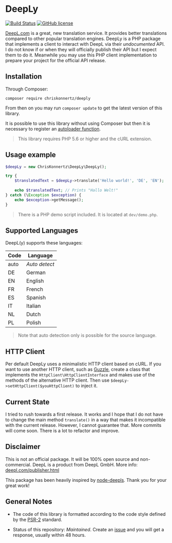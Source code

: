 # DeepLy

[![Build Status](https://travis-ci.org/chriskonnertz/DeepLy.png)](https://travis-ci.org/chriskonnertz/DeepLy)
[![GitHub license](https://img.shields.io/badge/license-MIT-blue.svg)](https://raw.githubusercontent.com/chriskonnertz/deeply/master/LICENSE)

[DeepL.com](https://www.deepl.com/) is a great, new translation service. 
It provides better translations compared to other popular translation engines.
DeepLy is a PHP package that implements a client to interact with DeepL via their _undocumented_ API. 
I do not know if or when they will officially publish their API but I expect them to do it. 
Meanwhile you may use this PHP client implementation to prepare your project for the official API release.

## Installation

Through Composer:

```
composer require chriskonnertz/deeply
```

From then on you may run `composer update` to get the latest version of this library.

It is possible to use this library without using Composer but then it is necessary to register an 
[autoloader function](https://github.com/php-fig/fig-standards/blob/master/accepted/PSR-0.md#example-implementation).

> This library requires PHP 5.6 or higher and the cURL extension.

## Usage example

```php
$deepLy = new ChrisKonnertz\DeepLy\DeepLy();

try {
    $translatedText = $deepLy->translate('Hello world!', 'DE', 'EN');
    
    echo $translatedText; // Prints "Hallo Welt!"
} catch (\Exception $exception) {
    echo $exception->getMessage();
}

```

> There is a PHP demo script included. It is located at `dev/demo.php`.

## Supported Languages

DeepL(y) supports these languages:

| Code | Language      |
|------|---------------|
| auto | _Auto detect_ |
| DE   | German        |
| EN   | English       |
| FR   | French        |
| ES   | Spanish       |
| IT   | Italian       |
| NL   | Dutch         |
| PL   | Polish        |

> Note that auto detection only is possible for the source language.

## HTTP Client

Per default DeepLy uses a minimalistic HTTP client based on cURL. If you want to use another HTTP client, 
such as [Guzzle](https://github.com/guzzle/guzzle), create a class that implements the `HttpClient\HttpClientInterface`
 and makes use of the methods of the alternative HTTP client. Then use `$deepLy->setHttpClient($youHttpClient)`
 to inject it.

## Current State

I tried to rush towards a first release. It works and I hope that I do not have to change the main method `translate()`
in a way that makes it incompatible with the current release. However, I cannot guarantee that. 
More commits will come soon. There is a lot to refactor and improve.

## Disclaimer

This is not an official package. It will be 100% open source and non-commercial. 
DeepL is a product from DeepL GmbH. More info: [deepl.com/publisher.html](https://www.deepl.com/publisher.html)

This package has been heavily inspired by [node-deepls](https://github.com/pbrln/node-deepl).
Thank you for your great work!

## General Notes

* The code of this library is formatted according to the code style defined by the 
[PSR-2](https://github.com/php-fig/fig-standards/blob/master/accepted/PSR-2-coding-style-guide.md) standard.

* Status of this repository: _Maintained_. Create an [issue](https://github.com/chriskonnertz/DeepLy/issues)
and you will get a response, usually within 48 hours.
